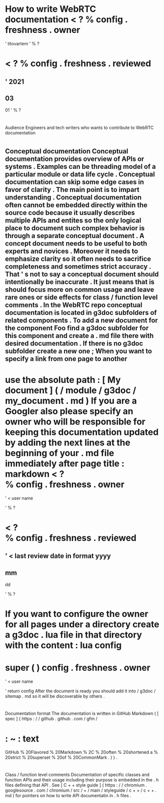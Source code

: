 #
How
to
write
WebRTC
documentation
<
?
%
config
.
freshness
.
owner
=
'
titovartem
'
%
?
>
<
?
%
config
.
freshness
.
reviewed
=
'
2021
-
03
-
01
'
%
?
>
#
#
Audience
Engineers
and
tech
writers
who
wants
to
contribute
to
WebRTC
documentation
#
#
Conceptual
documentation
Conceptual
documentation
provides
overview
of
APIs
or
systems
.
Examples
can
be
threading
model
of
a
particular
module
or
data
life
cycle
.
Conceptual
documentation
can
skip
some
edge
cases
in
favor
of
clarity
.
The
main
point
is
to
impart
understanding
.
Conceptual
documentation
often
cannot
be
embedded
directly
within
the
source
code
because
it
usually
describes
multiple
APIs
and
entites
so
the
only
logical
place
to
document
such
complex
behavior
is
through
a
separate
conceptual
document
.
A
concept
document
needs
to
be
useful
to
both
experts
and
novices
.
Moreover
it
needs
to
emphasize
clarity
so
it
often
needs
to
sacrifice
completeness
and
sometimes
strict
accuracy
.
That
'
s
not
to
say
a
conceptual
document
should
intentionally
be
inaccurate
.
It
just
means
that
is
should
focus
more
on
common
usage
and
leave
rare
ones
or
side
effects
for
class
/
function
level
comments
.
In
the
WebRTC
repo
conceptual
documentation
is
located
in
g3doc
subfolders
of
related
components
.
To
add
a
new
document
for
the
component
Foo
find
a
g3doc
subfolder
for
this
component
and
create
a
.
md
file
there
with
desired
documentation
.
If
there
is
no
g3doc
subfolder
create
a
new
one
;
When
you
want
to
specify
a
link
from
one
page
to
another
-
use
the
absolute
path
:
[
My
document
]
(
/
module
/
g3doc
/
my_document
.
md
)
If
you
are
a
Googler
also
please
specify
an
owner
who
will
be
responsible
for
keeping
this
documentation
updated
by
adding
the
next
lines
at
the
beginning
of
your
.
md
file
immediately
after
page
title
:
markdown
<
?
\
%
config
.
freshness
.
owner
=
'
<
user
name
>
'
%
?
>
<
?
\
%
config
.
freshness
.
reviewed
=
'
<
last
review
date
in
format
yyyy
-
mm
-
dd
>
'
%
?
>
If
you
want
to
configure
the
owner
for
all
pages
under
a
directory
create
a
g3doc
.
lua
file
in
that
directory
with
the
content
:
lua
config
=
super
(
)
config
.
freshness
.
owner
=
'
<
user
name
>
'
return
config
After
the
document
is
ready
you
should
add
it
into
/
g3doc
/
sitemap
.
md
so
it
will
be
discoverable
by
others
.
#
#
#
Documentation
format
The
documentation
is
written
in
GitHub
Markdown
(
[
spec
]
(
https
:
/
/
github
.
github
.
com
/
gfm
/
#
:
~
:
text
=
GitHub
%
20Flavored
%
20Markdown
%
2C
%
20often
%
20shortened
a
%
20strict
%
20superset
%
20of
%
20CommonMark
.
)
)
.
#
#
Class
/
function
level
comments
Documentation
of
specific
classes
and
function
APIs
and
their
usage
including
their
purpose
is
embedded
in
the
.
h
files
defining
that
API
.
See
[
C
+
+
style
guide
]
(
https
:
/
/
chromium
.
googlesource
.
com
/
chromium
/
src
/
+
/
main
/
styleguide
/
c
+
+
/
c
+
+
.
md
)
for
pointers
on
how
to
write
API
documentatin
in
.
h
files
.
